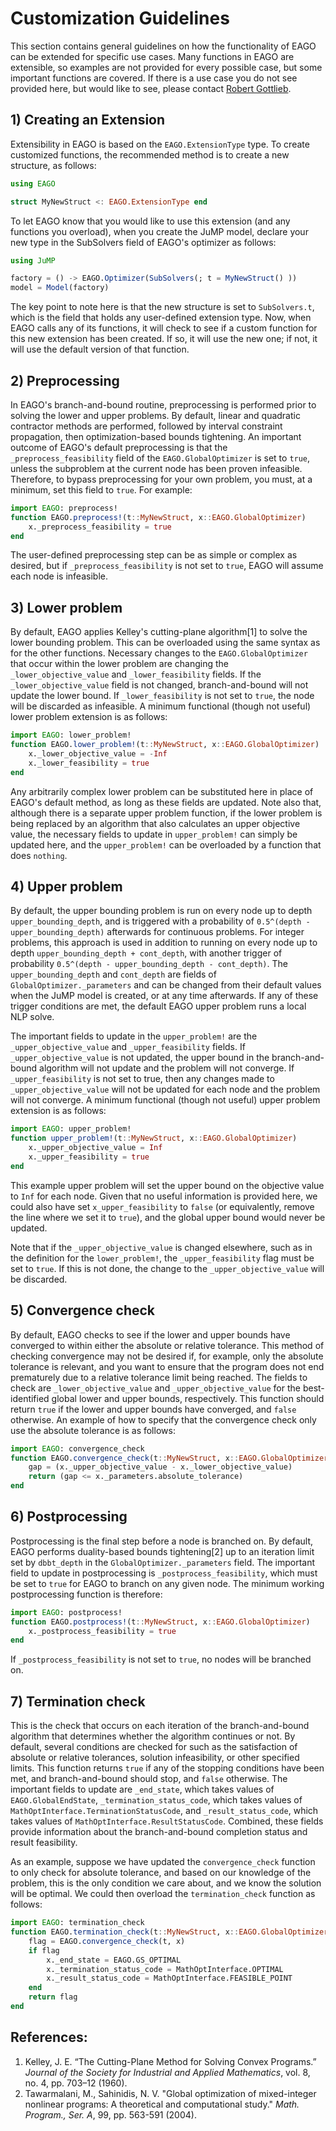 # Customization Guidelines

This section contains general guidelines on how the functionality of EAGO can be extended
for specific use cases. Many functions in EAGO are extensible, so examples are not provided
for every possible case, but some important functions are covered. If there is a use case
you do not see provided here, but would like to see, please contact
[Robert Gottlieb](https://psor.uconn.edu/person/robert-gottlieb/).

## 1) Creating an Extension

Extensibility in EAGO is based on the `EAGO.ExtensionType` type. To create customized
functions, the recommended method is to create a new structure, as follows:

```julia
using EAGO

struct MyNewStruct <: EAGO.ExtensionType end
```

To let EAGO know that you would like to use this extension (and any functions you
overload), when you create the JuMP model, declare your new type in the SubSolvers
field of EAGO's optimizer as follows:
```julia
using JuMP

factory = () -> EAGO.Optimizer(SubSolvers(; t = MyNewStruct() ))
model = Model(factory)
```

The key point to note here is that the new structure is set to `SubSolvers.t`, which
is the field that holds any user-defined extension type. Now, when EAGO calls any of
its functions, it will check to see if a custom function for this new extension has
been created. If so, it will use the new one; if not, it will use the default version
of that function.

## 2) Preprocessing

In EAGO's branch-and-bound routine, preprocessing is performed prior to solving the
lower and upper problems. By default, linear and quadratic contractor methods are
performed, followed by interval constraint propagation, then optimization-based
bounds tightening. An important outcome of EAGO's default preprocessing is that
the `_preprocess_feasibility` field of the `EAGO.GlobalOptimizer` is set to `true`,
unless the subproblem at the current node has been proven infeasible. Therefore,
to bypass preprocessing for your own problem, you must, at a minimum, set this
field to `true`. For example:

```julia
import EAGO: preprocess!
function EAGO.preprocess!(t::MyNewStruct, x::EAGO.GlobalOptimizer)
    x._preprocess_feasibility = true
end
```

The user-defined preprocessing step can be as simple or complex as desired, but
if `_preprocess_feasibility` is not set to `true`, EAGO will assume each node
is infeasible.

## 3) Lower problem

By default, EAGO applies Kelley's cutting-plane algorithm[1] to solve the lower bounding
problem. This can be overloaded using the same syntax as for the other functions.
Necessary changes to the `EAGO.GlobalOptimizer` that occur within the lower problem
are changing the `_lower_objective_value` and `_lower_feasibility` fields. If the
`_lower_objective_value` field is not changed, branch-and-bound will not update
the lower bound. If `_lower_feasibility` is not set to `true`, the node will be
discarded as infeasible. A minimum functional (though not useful) lower problem
extension is as follows:

```julia
import EAGO: lower_problem!
function EAGO.lower_problem!(t::MyNewStruct, x::EAGO.GlobalOptimizer)
    x._lower_objective_value = -Inf
    x._lower_feasibility = true
end
```

Any arbitrarily complex lower problem can be substituted here in place of EAGO's
default method, as long as these fields are updated. Note also that, although there
is a separate upper problem function, if the lower problem is being replaced by
an algorithm that also calculates an upper objective value, the necessary fields
to update in `upper_problem!` can simply be updated here, and the `upper_problem!`
can be overloaded by a function that does `nothing`.

## 4) Upper problem

By default, the upper bounding problem is run on every node up to depth
`upper_bounding_depth`, and is triggered with a probability of `0.5^(depth - upper_bounding_depth)`
afterwards for continuous problems. For integer problems, this approach
is used in addition to running on every node up to depth `upper_bounding_depth + cont_depth`,
with another trigger of probability `0.5^(depth - upper_bounding_depth - cont_depth)`.
The `upper_bounding_depth` and `cont_depth` are fields of `GlobalOptimizer._parameters`
and can be changed from their default values when the JuMP model is created, or
at any time afterwards. If any of these trigger conditions are met, the 
default EAGO upper problem runs a local NLP solve. 

The important fields to update in the `upper_problem!` are the `_upper_objective_value`
and `_upper_feasibility` fields. If `_upper_objective_value` is not updated,
the upper bound in the branch-and-bound algorithm will not update and the problem
will not converge. If `_upper_feasibility` is not set to true, then any changes
made to `_upper_objective_value` will not be updated for each node and the problem
will not converge. A minimum functional (though not useful) upper problem
extension is as follows:

```julia
import EAGO: upper_problem!
function upper_problem!(t::MyNewStruct, x::EAGO.GlobalOptimizer)
    x._upper_objective_value = Inf
    x._upper_feasibility = true
end
```

This example upper problem will set the upper bound on the objective value to
`Inf` for each node. Given that no useful information is provided here, we could
also have set `x_upper_feasibility` to `false` (or equivalently, remove the line
where we set it to `true`), and the global upper bound would never be updated.

Note that if the `_upper_objective_value` is changed elsewhere, such as in the
definition for the `lower_problem!`, the `_upper_feasibility` flag must be set
to `true`. If this is not done, the change to the `_upper_objective_value` will
be discarded.

## 5) Convergence check

By default, EAGO checks to see if the lower and upper bounds have converged to
within either the absolute or relative tolerance. This method of checking convergence
may not be desired if, for example, only the absolute tolerance is relevant, and you
want to ensure that the program does not end prematurely due to a relative tolerance
limit being reached. The fields to check are `_lower_objective_value` and
`_upper_objective_value` for the best-identified global lower and upper bounds,
respectively. This function should return `true` if the lower and upper bounds have
converged, and `false` otherwise. An example of how to specify that the convergence 
check only use the absolute tolerance is as follows:

```julia
import EAGO: convergence_check
function EAGO.convergence_check(t::MyNewStruct, x::EAGO.GlobalOptimizer)
    gap = (x._upper_objective_value - x._lower_objective_value)
    return (gap <= x._parameters.absolute_tolerance)
end
```

## 6) Postprocessing

Postprocessing is the final step before a node is branched on. By default, EAGO
performs duality-based bounds tightening[2] up to an iteration limit set by
`dbbt_depth` in the `GlobalOptimizer._parameters` field. The important field
to update in postprocessing is `_postprocess_feasibility`, which must be set
to `true` for EAGO to branch on any given node. The minimum working postprocessing
function is therefore:

```julia
import EAGO: postprocess!
function EAGO.postprocess!(t::MyNewStruct, x::EAGO.GlobalOptimizer)
    x._postprocess_feasibility = true
end
```

If `_postprocess_feasibility` is not set to `true`, no nodes will be branched on.

## 7) Termination check

This is the check that occurs on each iteration of the branch-and-bound algorithm
that determines whether the algorithm continues or not. By default, several
conditions are checked for such as the satisfaction of absolute or relative
tolerances, solution infeasibility, or other specified limits. This function
returns `true` if any of the stopping conditions have been met, and 
branch-and-bound should stop, and `false` otherwise. The important fields to
update are `_end_state`, which takes values of `EAGO.GlobalEndState`,
`_termination_status_code`, which takes values of `MathOptInterface.TerminationStatusCode`,
and `_result_status_code`, which takes values of `MathOptInterface.ResultStatusCode`. 
Combined, these fields provide information about the branch-and-bound completion
status and result feasibility. 

As an example, suppose we have updated the `convergence_check` function to
only check for absolute tolerance, and based on our knowledge of the problem,
this is the only condition we care about, and we know the solution will be
optimal. We could then overload the `termination_check` function as follows:

```julia
import EAGO: termination_check
function EAGO.termination_check(t::MyNewStruct, x::EAGO.GlobalOptimizer)
    flag = EAGO.convergence_check(t, x)
    if flag
        x._end_state = EAGO.GS_OPTIMAL
        x._termination_status_code = MathOptInterface.OPTIMAL
        x._result_status_code = MathOptInterface.FEASIBLE_POINT
    end
    return flag
end
```



## References:
1. Kelley, J. E. “The Cutting-Plane Method for Solving Convex Programs.” *Journal of the Society for Industrial and Applied Mathematics*, vol. 8, no. 4, pp. 703–12 (1960). 
2. Tawarmalani, M., Sahinidis, N. V. "Global optimization of mixed-integer nonlinear programs: A theoretical and computational study." *Math. Program., Ser. A*, 99, pp. 563-591 (2004).